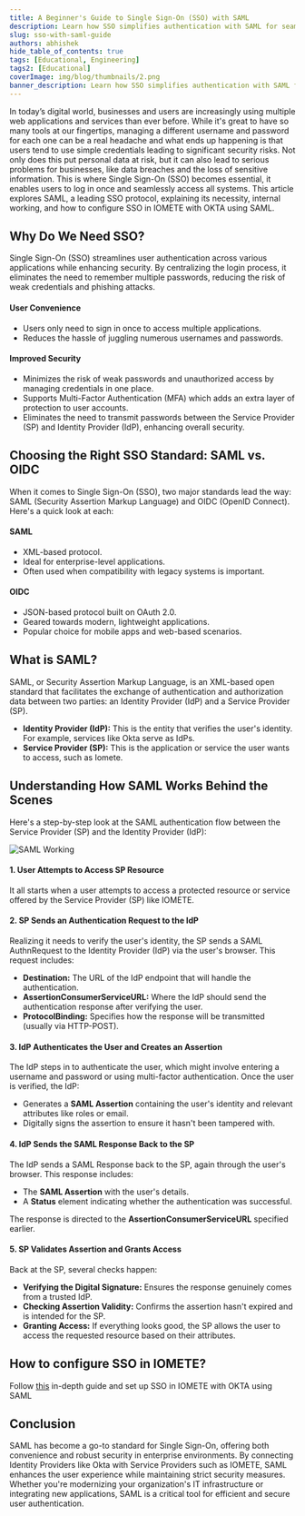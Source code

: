 ```yaml
---
title: A Beginner's Guide to Single Sign-On (SSO) with SAML
description: Learn how SSO simplifies authentication with SAML for seamless and secure access
slug: sso-with-saml-guide
authors: abhishek
hide_table_of_contents: true
tags: [Educational, Engineering]
tags2: [Educational]
coverImage: img/blog/thumbnails/2.png
banner_description: Learn how SSO simplifies authentication with SAML for seamless and secure access
---
```


In today’s digital world, businesses and users are increasingly using multiple web applications and services than ever before. While it's great to have so many tools at our fingertips, managing a different username and password for each one can be a real headache and what ends up happening is that users tend to use simple credentials leading to significant security risks. Not only does this put personal data at risk, but it can also lead to serious problems for businesses, like data breaches and the loss of sensitive information. This is where Single Sign-On (SSO) becomes essential, it enables users to log in once and seamlessly access all systems. This article explores SAML, a leading SSO protocol, explaining its necessity, internal working, and how to configure SSO in IOMETE with OKTA using SAML.

## Why Do We Need SSO?

Single Sign-On (SSO) streamlines user authentication across various applications while enhancing security. By centralizing the login process, it eliminates the need to remember multiple passwords, reducing the risk of weak credentials and phishing attacks.

#### User Convenience

- Users only need to sign in once to access multiple applications.
- Reduces the hassle of juggling numerous usernames and passwords.

#### Improved Security

- Minimizes the risk of weak passwords and unauthorized access by managing credentials in one place.
- Supports Multi-Factor Authentication (MFA) which adds an extra layer of protection to user accounts.
- Eliminates the need to transmit passwords between the Service Provider (SP) and Identity Provider (IdP), enhancing overall security.

## Choosing the Right SSO Standard: SAML vs. OIDC

When it comes to Single Sign-On (SSO), two major standards lead the way: SAML (Security Assertion Markup Language) and OIDC (OpenID Connect). Here's a quick look at each:

#### SAML

- XML-based protocol.
- Ideal for enterprise-level applications.
- Often used when compatibility with legacy systems is important.

#### OIDC

- JSON-based protocol built on OAuth 2.0.
- Geared towards modern, lightweight applications.
- Popular choice for mobile apps and web-based scenarios.

## What is SAML?

SAML, or Security Assertion Markup Language, is an XML-based open standard that facilitates the exchange of authentication and authorization data between two parties: an Identity Provider (IdP) and a Service Provider (SP).

- **Identity Provider (IdP):** This is the entity that verifies the user's identity. For example, services like Okta serve as IdPs.
- **Service Provider (SP):** This is the application or service the user wants to access, such as Iomete.

## Understanding How SAML Works Behind the Scenes

Here's a step-by-step look at the SAML authentication flow between the Service Provider (SP) and the Identity Provider (IdP):

![SAML Working](/img/blog/2024-11-27-SSO-with-SAML-guide/SAML-working.png)

#### 1. User Attempts to Access SP Resource

It all starts when a user attempts to access a protected resource or service offered by the Service Provider (SP) like IOMETE.

#### 2. SP Sends an Authentication Request to the IdP

Realizing it needs to verify the user's identity, the SP sends a SAML AuthnRequest to the Identity Provider (IdP) via the user's browser. This request includes:

- **Destination:** The URL of the IdP endpoint that will handle the authentication.
- **AssertionConsumerServiceURL:** Where the IdP should send the authentication response after verifying the user.
- **ProtocolBinding:** Specifies how the response will be transmitted (usually via HTTP-POST).

#### 3. IdP Authenticates the User and Creates an Assertion

The IdP steps in to authenticate the user, which might involve entering a username and password or using multi-factor authentication. Once the user is verified, the IdP:

- Generates a **SAML Assertion** containing the user's identity and relevant attributes like roles or email.
- Digitally signs the assertion to ensure it hasn't been tampered with.

#### 4. IdP Sends the SAML Response Back to the SP

The IdP sends a SAML Response back to the SP, again through the user's browser. This response includes:

- The **SAML Assertion** with the user's details.
- A **Status** element indicating whether the authentication was successful.

The response is directed to the **AssertionConsumerServiceURL** specified earlier.

#### 5. SP Validates Assertion and Grants Access

Back at the SP, several checks happen:

- **Verifying the Digital Signature:** Ensures the response genuinely comes from a trusted IdP.
- **Checking Assertion Validity:** Confirms the assertion hasn't expired and is intended for the SP.
- **Granting Access:** If everything looks good, the SP allows the user to access the requested resource based on their attributes.

## How to configure SSO in IOMETE?

Follow [this](https://iomete.com/resources/user-guide/single-sign-on/okta) in-depth guide and set up SSO in IOMETE with OKTA using SAML

## Conclusion

SAML has become a go-to standard for Single Sign-On, offering both convenience and robust security in enterprise environments. By connecting Identity Providers like Okta with Service Providers such as IOMETE, SAML enhances the user experience while maintaining strict security measures. Whether you're modernizing your organization's IT infrastructure or integrating new applications, SAML is a critical tool for efficient and secure user authentication.
